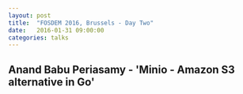 ```yaml
---
layout: post
title:  "FOSDEM 2016, Brussels - Day Two"
date:   2016-01-31 09:00:00
categories: talks
---
```


## Anand Babu Periasamy - 'Minio - Amazon S3 alternative in Go'
